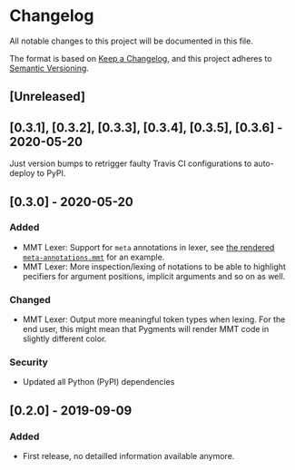 # Changelog
All notable changes to this project will be documented in this file.

The format is based on [Keep a Changelog](https://keepachangelog.com/en/1.0.0/),
and this project adheres to [Semantic Versioning](https://semver.org/spec/v2.0.0.html).

## [Unreleased]

## [0.3.1], [0.3.2], [0.3.3], [0.3.4], [0.3.5], [0.3.6] - 2020-05-20

Just version bumps to retrigger faulty Travis CI configurations to auto-deploy to PyPI.

## [0.3.0] - 2020-05-20
### Added
- MMT Lexer: Support for `meta` annotations in lexer, see [the rendered `meta-annotations.mmt`](https://comfreek.github.io/mmtpygments/mmtpygments/test/data/meta-annotations.mmt.html) for an example.
- MMT Lexer: More inspection/lexing of notations to be able to highlight pecifiers for argument positions, implicit arguments and so on as well.

### Changed
- MMT Lexer: Output more meaningful token types when lexing. For the end user, this might mean that Pygments will render MMT code in slightly different color.

### Security
- Updated all Python (PyPI) dependencies


## [0.2.0] - 2019-09-09

### Added
- First release, no detailled information available anymore.